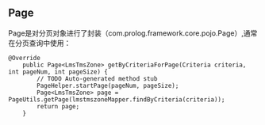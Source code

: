 ## Page

Page是对分页对象进行了封装（com.prolog.framework.core.pojo.Page）,通常在分页查询中使用：

```
@Override
    public Page<LmsTmsZone> getByCriteriaForPage(Criteria criteria, int pageNum, int pageSize) {
        // TODO Auto-generated method stub
        PageHelper.startPage(pageNum, pageSize);
        Page<LmsTmsZone> page = PageUtils.getPage(lmstmszoneMapper.findByCriteria(criteria));
        return page;
    }
```



